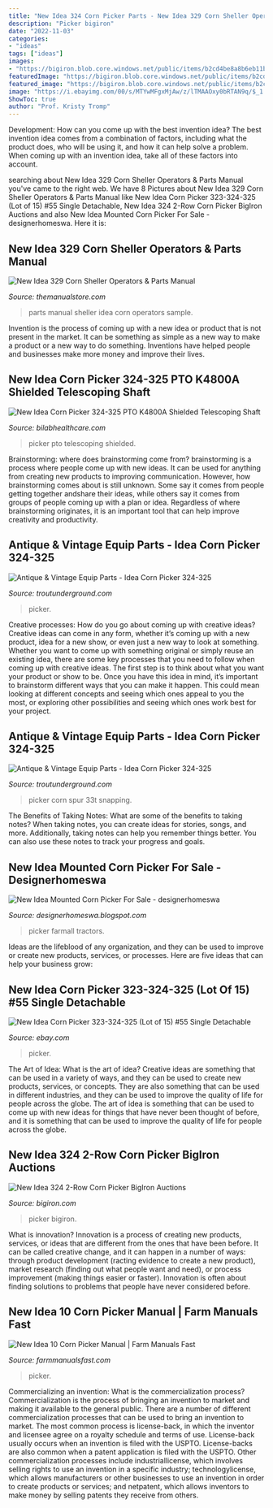 ```yaml
---
title: "New Idea 324 Corn Picker Parts - New Idea 329 Corn Sheller Operators &amp; Parts Manual"
description: "Picker bigiron"
date: "2022-11-03"
categories:
- "ideas"
tags: ["ideas"]
images:
- "https://bigiron.blob.core.windows.net/public/items/b2cd4be8a8b6eb11ba5e0003fff9400f/newidea3242rowcornpickerw8rollhuskingbed_d0763a6fd30444eeb390e55ea8b02980.jpg"
featuredImage: "https://bigiron.blob.core.windows.net/public/items/b2cd4be8a8b6eb11ba5e0003fff9400f/newidea3242rowcornpickerw8rollhuskingbed_d0763a6fd30444eeb390e55ea8b02980.jpg"
featured_image: "https://bigiron.blob.core.windows.net/public/items/b2cd4be8a8b6eb11ba5e0003fff9400f/newidea3242rowcornpickerw8rollhuskingbed_d0763a6fd30444eeb390e55ea8b02980.jpg"
image: "https://i.ebayimg.com/00/s/MTYwMFgxMjAw/z/lTMAAOxy0bRTAN9q/$_1.JPG"
ShowToc: true
author: "Prof. Kristy Tromp"
---
```



Development: How can you come up with the best invention idea?
The best invention idea comes from a combination of factors, including what the product does, who will be using it, and how it can help solve a problem. When coming up with an invention idea, take all of these factors into account.

	

		
searching about New Idea 329 Corn Sheller Operators &amp; Parts Manual you've came to the right web. We have 8 Pictures about New Idea 329 Corn Sheller Operators &amp; Parts Manual like New Idea Corn Picker 323-324-325 (Lot of 15) #55 Single Detachable, New Idea 324 2-Row Corn Picker BigIron Auctions and also New Idea Mounted Corn Picker For Sale - designerhomeswa. Here it is:
		
    
## New Idea 329 Corn Sheller Operators &amp; Parts Manual

<img loading=lazy src="http://images.themanualstore.com/JenSalesNewImages/NewIdea-329-Implement-Manual_97074_3__14232-2.jpg" onerror="this.onerror=null;this.src='https://tse3.mm.bing.net/th?id=OIP.vi5MYePxi0ebMOb4W0Sh0wHaJD&amp;pid=15.1';" alt="New Idea 329 Corn Sheller Operators &amp; Parts Manual">

_Source: themanualstore.com_

>parts manual sheller idea corn operators sample. 

	

Invention is the process of coming up with a new idea or product that is not present in the market. It can be something as simple as a new way to make a product or a new way to do something. Inventions have helped people and businesses make more money and improve their lives.

    
## New Idea Corn Picker 324-325 PTO K4800A Shielded Telescoping Shaft

<img loading=lazy src="http://i.ebayimg.com/images/g/stMAAOSwke9aAcOt/s-l500.jpg" onerror="this.onerror=null;this.src='https://tse2.mm.bing.net/th?id=OIP.Pe9zm4gBDp-uUgIVwx4bBQAAAA&amp;pid=15.1';" alt="New Idea Corn Picker 324-325 PTO K4800A Shielded Telescoping Shaft">

_Source: bilabhealthcare.com_

>picker pto telescoping shielded. 

	

Brainstorming: where does brainstorming come from?
brainstorming is a process where people come up with new ideas. It can be used for anything from creating new products to improving communication. However, how brainstorming comes about is still unknown. Some say it comes from people getting together andshare their ideas, while others say it comes from groups of people coming up with a plan or idea. Regardless of where brainstorming originates, it is an important tool that can help improve creativity and productivity.

    
## Antique &amp; Vintage Equip Parts - Idea Corn Picker 324-325

<img loading=lazy src="https://i.ebayimg.com/00/s/MTYwMFgxMjAw/z/lTMAAOxy0bRTAN9q/$_1.JPG" onerror="this.onerror=null;this.src='https://tse1.mm.bing.net/th?id=OIP.xFJcoqjXMVfyfbMtrdp46wAAAA&amp;pid=15.1';" alt="Antique &amp; Vintage Equip Parts - Idea Corn Picker 324-325">

_Source: troutunderground.com_

>picker. 

	

Creative processes: How do you go about coming up with creative ideas?
Creative ideas can come in any form, whether it’s coming up with a new product, idea for a new show, or even just a new way to look at something. Whether you want to come up with something original or simply reuse an existing idea, there are some key processes that you need to follow when coming up with creative ideas. 
The first step is to think about what you want your product or show to be. Once you have this idea in mind, it’s important to brainstorm different ways that you can make it happen. This could mean looking at different concepts and seeing which ones appeal to you the most, or exploring other possibilities and seeing which ones work best for your project.

    
## Antique &amp; Vintage Equip Parts - Idea Corn Picker 324-325

<img loading=lazy src="https://i.ebayimg.com/00/s/MTIwMFgxNjAw/z/N2oAAOxyni9TA51K/$_1.JPG" onerror="this.onerror=null;this.src='https://tse2.mm.bing.net/th?id=OIP.A519KXOfmDwpo_2mBiIKtAAAAA&amp;pid=15.1';" alt="Antique &amp; Vintage Equip Parts - Idea Corn Picker 324-325">

_Source: troutunderground.com_

>picker corn spur 33t snapping. 

	

The Benefits of Taking Notes: What are some of the benefits to taking notes?
When taking notes, you can create ideas for stories, songs, and more. Additionally, taking notes can help you remember things better. You can also use these notes to track your progress and goals.

    
## New Idea Mounted Corn Picker For Sale - Designerhomeswa

<img loading=lazy src="https://i.pinimg.com/originals/b6/1a/c7/b61ac7561c85f2c05e5e8c949546a0bd.jpg" onerror="this.onerror=null;this.src='https://tse2.mm.bing.net/th?id=OIP.SQp8mGkhXNUG-1W0gdgKegHaDl&amp;pid=15.1';" alt="New Idea Mounted Corn Picker For Sale - designerhomeswa">

_Source: designerhomeswa.blogspot.com_

>picker farmall tractors. 

	

Ideas are the lifeblood of any organization, and they can be used to improve or create new products, services, or processes. Here are five ideas that can help your business grow:

    
## New Idea Corn Picker 323-324-325 (Lot Of 15) #55 Single Detachable

<img loading=lazy src="https://i.ebayimg.com/images/g/sa0AAOSwavZe8gwy/s-l640.jpg" onerror="this.onerror=null;this.src='https://tse3.mm.bing.net/th?id=OIP.w25aOqr9_KJevVIESQERSQHaFj&amp;pid=15.1';" alt="New Idea Corn Picker 323-324-325 (Lot of 15) #55 Single Detachable">

_Source: ebay.com_

>picker. 

	

The Art of Idea: What is the art of idea?
Creative ideas are something that can be used in a variety of ways, and they can be used to create new products, services, or concepts. They are also something that can be used in different industries, and they can be used to improve the quality of life for people across the globe. The art of idea is something that can be used to come up with new ideas for things that have never been thought of before, and it is something that can be used to improve the quality of life for people across the globe.

    
## New Idea 324 2-Row Corn Picker BigIron Auctions

<img loading=lazy src="https://bigiron.blob.core.windows.net/public/items/b2cd4be8a8b6eb11ba5e0003fff9400f/newidea3242rowcornpickerw8rollhuskingbed_d0763a6fd30444eeb390e55ea8b02980.jpg" onerror="this.onerror=null;this.src='https://tse3.mm.bing.net/th?id=OIP.CJGAnwD-ZtsbGBYx0ZfibgHaFj&amp;pid=15.1';" alt="New Idea 324 2-Row Corn Picker BigIron Auctions">

_Source: bigiron.com_

>picker bigiron. 

	

What is innovation?
Innovation is a process of creating new products, services, or ideas that are different from the ones that have been before. It can be called creative change, and it can happen in a number of ways: through product development (racting evidence to create a new product), market research (finding out what people want and need), or process improvement (making things easier or faster). Innovation is often about finding solutions to problems that people have never considered before.

    
## New Idea 10 Corn Picker Manual | Farm Manuals Fast

<img loading=lazy src="https://cdn.shopify.com/s/files/1/0257/4722/6675/products/986720-01_800x.jpg?v=1581935346" onerror="this.onerror=null;this.src='https://tse4.mm.bing.net/th?id=OIP.Zan29uhsIb-3M-kCvMLzjQAAAA&amp;pid=15.1';" alt="New Idea 10 Corn Picker Manual | Farm Manuals Fast">

_Source: farmmanualsfast.com_

>picker. 

	

Commercializing an invention: What is the commercialization process?
Commercialization is the process of bringing an invention to market and making it available to the general public. There are a number of different commercialization processes that can be used to bring an invention to market. The most common process is license-back, in which the inventor and licensee agree on a royalty schedule and terms of use. License-back usually occurs when an invention is filed with the USPTO. License-backs are also common when a patent application is filed with the USPTO. Other commercialization processes include industriallicense, which involves selling rights to use an invention in a specific industry; technologylicense, which allows manufacturers or other businesses to use an invention in order to create products or services; and netpatent, which allows inventors to make money by selling patents they receive from others.

